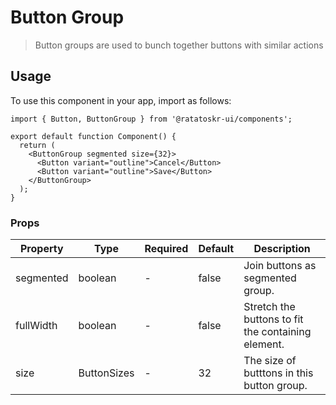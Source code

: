 # Button Group

> Button groups are used to bunch together buttons with similar actions

## Usage

To use this component in your app, import as follows:

```tsx
import { Button, ButtonGroup } from '@ratatoskr-ui/components';

export default function Component() {
  return (
    <ButtonGroup segmented size={32}>
      <Button variant="outline">Cancel</Button>
      <Button variant="outline">Save</Button>
    </ButtonGroup>
  );
}
```

### Props

| Property  | Type        | Required | Default | Description                                        |
| --------- | ----------- | -------- | ------- | -------------------------------------------------- |
| segmented | boolean     | -        | false   | Join buttons as segmented group.                   |
| fullWidth | boolean     | -        | false   | Stretch the buttons to fit the containing element. |
| size      | ButtonSizes | -        | 32      | The size of butttons in this button group.         |
